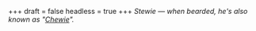 
+++
draft = false
headless = true
+++
_Stewie &mdash; when bearded, he's also known as "[Chewie](http://en.wikipedia.org/wiki/Chewbacca)"._
